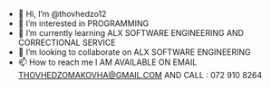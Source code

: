 - 👋 Hi, I’m @thovhedzo12
- 👀 I’m interested in PROGRAMMING
- 🌱 I’m currently learning ALX SOFTWARE ENGINEERING AND CORRECTIONAL SERVICE
- 💞️ I’m looking to collaborate on ALX SOFTWARE ENGINEERING
- 📫 How to reach me I AM AVAILABLE ON EMAIL THOVHEDZOMAKOVHA@GMAIL.COM AND CALL : 072 910 8264

<!---
thovhedzo12/thovhedzo12 is a ✨ special ✨ repository because its `README.md` (this file) appears on your GitHub profile.
You can click the Preview link to take a look at your changes.
--->
